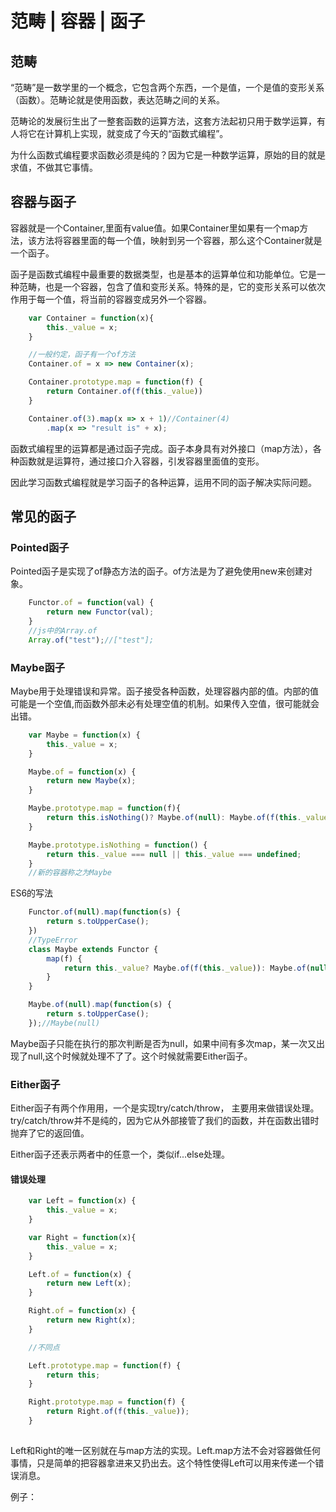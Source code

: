 # 范畴 | 容器 | 函子

## 范畴
“范畴”是一数学里的一个概念，它包含两个东西，一个是值，一个是值的变形关系（函数）。范畴论就是使用函数，表达范畴之间的关系。

范畴论的发展衍生出了一整套函数的运算方法，这套方法起初只用于数学运算，有人将它在计算机上实现，就变成了今天的“函数式编程”。

为什么函数式编程要求函数必须是纯的？因为它是一种数学运算，原始的目的就是求值，不做其它事情。

## 容器与函子
容器就是一个Container,里面有value值。如果Container里如果有一个map方法，该方法将容器里面的每一个值，映射到另一个容器，那么这个Container就是一个函子。

函子是函数式编程中最重要的数据类型，也是基本的运算单位和功能单位。它是一种范畴，也是一个容器，包含了值和变形关系。特殊的是，它的变形关系可以依次作用于每一个值，将当前的容器变成另外一个容器。

```javascript
    var Container = function(x){
        this._value = x;
    }

    //一般约定，函子有一个of方法
    Container.of = x => new Container(x);

    Container.prototype.map = function(f) {
        return Container.of(f(this._value))
    }

    Container.of(3).map(x => x + 1)//Container(4)
        .map(x => "result is" + x);

```

函数式编程里的运算都是通过函子完成。函子本身具有对外接口（map方法），各种函数就是运算符，通过接口介入容器，引发容器里面值的变形。

因此学习函数式编程就是学习函子的各种运算，运用不同的函子解决实际问题。

## 常见的函子

### Pointed函子 
Pointed函子是实现了of静态方法的函子。of方法是为了避免使用new来创建对象。

```javascript
    Functor.of = function(val) {
        return new Functor(val);
    }
    //js中的Array.of
    Array.of("test");//["test"];
```

### Maybe函子
Maybe用于处理错误和异常。函子接受各种函数，处理容器内部的值。内部的值可能是一个空值,而函数外部未必有处理空值的机制。如果传入空值，很可能就会出错。

```javascript
    var Maybe = function(x) {
        this._value = x;
    }

    Maybe.of = function(x) {
        return new Maybe(x);
    }

    Maybe.prototype.map = function(f){
        return this.isNothing()? Maybe.of(null): Maybe.of(f(this._value));
    }

    Maybe.prototype.isNothing = function() {
        return this._value === null || this._value === undefined;
    }
    //新的容器称之为Maybe

```

ES6的写法
```javascript
    Functor.of(null).map(function(s) {
        return s.toUpperCase();
    })
    //TypeError
    class Maybe extends Functor {
        map(f) {
            return this._value? Maybe.of(f(this._value)): Maybe.of(null);
        }
    }

    Maybe.of(null).map(function(s) {
        return s.toUpperCase();
    });//Maybe(null)
```

Maybe函子只能在执行的那次判断是否为null，如果中间有多次map，某一次又出现了null,这个时候就处理不了了。这个时候就需要Either函子。

### Either函子
Either函子有两个作用用，一个是实现try/catch/throw， 主要用来做错误处理。try/catch/throw并不是纯的，因为它从外部接管了我们的函数，并在函数出错时抛弃了它的返回值。


Either函子还表示两者中的任意一个，类似if...else处理。

#### 错误处理

```javascript
    var Left = function(x) {
        this._value = x;
    }

    var Right = function(x){
        this._value = x;
    }

    Left.of = function(x) {
        return new Left(x);
    }

    Right.of = function(x) {
        return new Right(x);
    }

    //不同点

    Left.prototype.map = function(f) {
        return this;
    }

    Right.prototype.map = function(f) {
        return Right.of(f(this._value));
    }
 

```

Left和Right的唯一区别就在与map方法的实现。Left.map方法不会对容器做任何事情，只是简单的把容器拿进来又扔出去。这个特性使得Left可以用来传递一个错误消息。

例子：
```javascript


```




